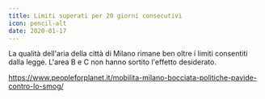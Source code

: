 ```yaml
---
title: Limiti superati per 20 giorni consecutivi
icon: pencil-alt
date: 2020-01-17
---
```


La qualità dell'aria della città di Milano rimane ben oltre i limiti consentiti dalla legge.
L'area B e C non hanno sortito l'effetto desiderato.

https://www.peopleforplanet.it/mobilita-milano-bocciata-politiche-pavide-contro-lo-smog/